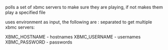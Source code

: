 polls a set of xbmc servers to make sure they are playing, if not makes them play a specified file

uses environment as input, the following are : separated to get multiple xbmc servers:

XBMC_HOSTNAME - hostnames
XBMC_USERNAME - usernames
XBMC_PASSWORD - passwords 
